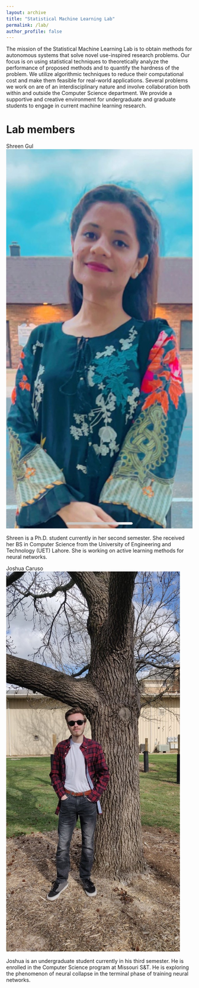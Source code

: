 ```yaml
---
layout: archive
title: "Statistical Machine Learning Lab"
permalink: /lab/
author_profile: false
---
```


The mission of the Statistical Machine Learning Lab is to obtain methods for autonomous systems that solve novel use-inspired research problems. Our focus is on using statistical techniques to theoretically analyze the performance of proposed methods and to quantify the hardness of the problem. We utilize algorithmic techniques to reduce their computational cost and make them feasible for real-world applications. Several problems we work on are of an interdisciplinary nature and involve collaboration both within and outside the Computer Science department. We provide a supportive and creative environment for undergraduate and graduate students to engage in current machine learning research.

Lab members
========

Shreen Gul
![](/images/gul.jpg)

Shreen is a Ph.D. student currently in her second semester. She received her BS in Computer Science from the University of Engineering and Technology (UET) Lahore. She is working on active learning methods for neural networks.

Joshua Caruso
![](/images/caruso.jpg)

Joshua is an undergraduate student currently in his third semester. He is enrolled in the Computer Science program at Missouri S&T. He is exploring the phenomenon of neural collapse in the terminal phase of training neural networks.